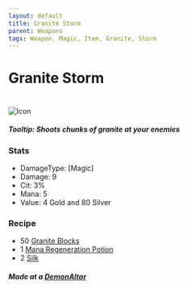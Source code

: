 ```yaml
---
layout: default
title: Granite Storm
parent: Weapons
tags: Weapon, Magic, Item, Granite, Storm
---
```


# Granite Storm
#
![Icon](https://raw.githubusercontent.com/koekmeneer/SupernovaMod/main/Items/Weapons/PreHardmode/GraniteStorm.png)

##### Tooltip: *Shoots chunks of granite at your enemies*

### Stats
- DamageType: [Magic]
- Damage: 9
- Cit: 3%
- Mana: 5
- Value: 4 Gold and 80 Silver

### Recipe
- 50 [Granite Blocks](https://terraria.gamepedia.com/Granite_Block)
- 1 [Mana Regeneration Potion](https://terraria.gamepedia.com/Mana_Regeneration_Potion)
- 2 [Silk](https://terraria.gamepedia.com/Silk)

##### Made at a [DemonAltar](https://terraria.gamepedia.com/Demon_Altar)